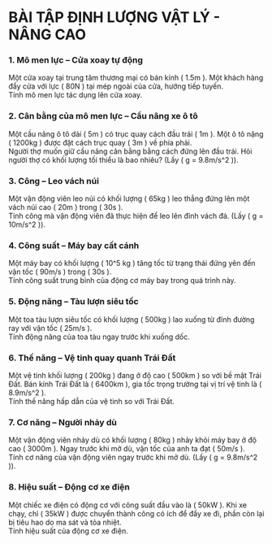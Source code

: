 # **BÀI TẬP ĐỊNH LƯỢNG VẬT LÝ - NÂNG CAO**  

### **1. Mô men lực – Cửa xoay tự động**  
Một cửa xoay tại trung tâm thương mại có bán kính \( 1.5m \). Một khách hàng đẩy cửa với lực \( 80N \) tại mép ngoài của cửa, hướng tiếp tuyến.  
Tính mô men lực tác dụng lên cửa xoay.  

### **2. Cân bằng của mô men lực – Cầu nâng xe ô tô**  
Một cầu nâng ô tô dài \( 5m \) có trục quay cách đầu trái \( 1m \). Một ô tô nặng \( 1200kg \) được đặt cách trục quay \( 3m \) về phía phải.  
Người thợ muốn giữ cầu nâng cân bằng bằng cách đứng lên đầu trái. Hỏi người thợ có khối lượng tối thiểu là bao nhiêu? (Lấy \( g = 9.8m/s^2 \)).  

### **3. Công – Leo vách núi**  
Một vận động viên leo núi có khối lượng \( 65kg \) leo thẳng đứng lên một vách núi cao \( 20m \) trong \( 30s \).  
Tính công mà vận động viên đã thực hiện để leo lên đỉnh vách đá. (Lấy \( g = 10m/s^2 \)).  

### **4. Công suất – Máy bay cất cánh**  
Một máy bay có khối lượng \( 10^5 kg \) tăng tốc từ trạng thái đứng yên đến vận tốc \( 90m/s \) trong \( 30s \).  
Tính công suất trung bình của động cơ máy bay trong quá trình này.  

### **5. Động năng – Tàu lượn siêu tốc**  
Một toa tàu lượn siêu tốc có khối lượng \( 500kg \) lao xuống từ đỉnh đường ray với vận tốc \( 25m/s \).  
Tính động năng của toa tàu ngay trước khi xuống dốc.  

### **6. Thế năng – Vệ tinh quay quanh Trái Đất**  
Một vệ tinh khối lượng \( 200kg \) đang ở độ cao \( 500km \) so với bề mặt Trái Đất. Bán kính Trái Đất là \( 6400km \), gia tốc trọng trường tại vị trí vệ tinh là \( 8.9m/s^2 \).  
Tính thế năng hấp dẫn của vệ tinh so với Trái Đất.  

### **7. Cơ năng – Người nhảy dù**  
Một vận động viên nhảy dù có khối lượng \( 80kg \) nhảy khỏi máy bay ở độ cao \( 3000m \). Ngay trước khi mở dù, vận tốc của anh ta đạt \( 50m/s \).  
Tính cơ năng của vận động viên ngay trước khi mở dù. (Lấy \( g = 9.8m/s^2 \)).  

### **8. Hiệu suất – Động cơ xe điện**  
Một chiếc xe điện có động cơ với công suất đầu vào là \( 50kW \). Khi xe chạy, chỉ \( 35kW \) được chuyển thành công có ích để đẩy xe đi, phần còn lại bị tiêu hao do ma sát và tỏa nhiệt.  
Tính hiệu suất của động cơ xe điện.  

